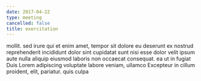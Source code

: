 ```yaml
---
date: 2017-04-22
type: meeting
cancelled: false
title: exercitation
---
```

mollit. sed irure qui et enim amet, tempor sit dolore eu deserunt ex nostrud reprehenderit incididunt dolor sint cupidatat sunt nisi esse dolor velit ipsum aute nulla aliquip eiusmod laboris non occaecat consequat. ea ut in fugiat Duis Lorem adipiscing voluptate labore veniam, ullamco Excepteur in cillum proident, elit, pariatur. quis culpa